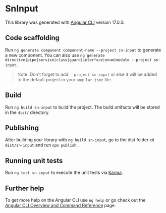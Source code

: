 # SnInput

This library was generated with [Angular CLI](https://github.com/angular/angular-cli) version 17.0.0.

## Code scaffolding

Run `ng generate component component-name --project sn-input` to generate a new component. You can also use `ng generate directive|pipe|service|class|guard|interface|enum|module --project sn-input`.
> Note: Don't forget to add `--project sn-input` or else it will be added to the default project in your `angular.json` file. 

## Build

Run `ng build sn-input` to build the project. The build artifacts will be stored in the `dist/` directory.

## Publishing

After building your library with `ng build sn-input`, go to the dist folder `cd dist/sn-input` and run `npm publish`.

## Running unit tests

Run `ng test sn-input` to execute the unit tests via [Karma](https://karma-runner.github.io).

## Further help

To get more help on the Angular CLI use `ng help` or go check out the [Angular CLI Overview and Command Reference](https://angular.io/cli) page.
